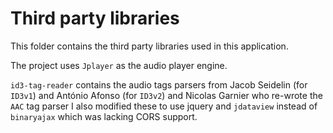 Third party libraries
=====================

This folder contains the third party libraries used in this application.

The project uses `Jplayer` as the audio player engine.

`id3-tag-reader` contains the audio tags parsers from Jacob Seidelin (for `ID3v1`) and António Afonso (for `ID3v2`) and Nicolas Garnier who re-wrote the `AAC` tag parser I also modified these to use jquery and `jdataview` instead of `binaryajax` which was lacking CORS support.
